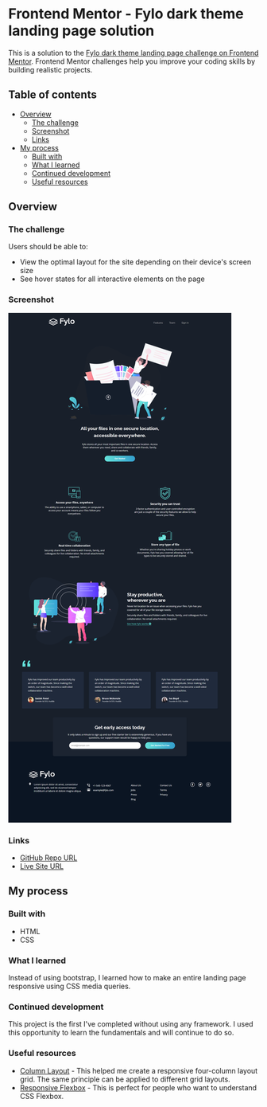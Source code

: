 # Frontend Mentor - Fylo dark theme landing page solution

This is a solution to the [Fylo dark theme landing page challenge on Frontend Mentor](https://www.frontendmentor.io/challenges/fylo-dark-theme-landing-page-5ca5f2d21e82137ec91a50fd). Frontend Mentor challenges help you improve your coding skills by building realistic projects. 



## Table of contents

- [Overview](#overview)
  - [The challenge](#the-challenge)
  - [Screenshot](#screenshot)
  - [Links](#links)
- [My process](#my-process)
  - [Built with](#built-with)
  - [What I learned](#what-i-learned)
  - [Continued development](#continued-development)
  - [Useful resources](#useful-resources)
  
## Overview

### The challenge

Users should be able to:

- View the optimal layout for the site depending on their device's screen size
- See hover states for all interactive elements on the page

### Screenshot

![Fylo](images/fylo-screenshot.png)

### Links

- [GitHub Repo URL](https://github.com/adrvnc/fylo_landing_page)
- [Live Site URL](https://adrvnc.github.io/fylo_landing_page/)

## My process

### Built with
- HTML
- CSS

### What I learned

Instead of using bootstrap, I learned how to make an entire landing 
page responsive using CSS media queries. 

### Continued development

This project is the first I've completed without using any framework. I 
used this opportunity to learn the fundamentals and will continue
to do so. 

### Useful resources

- [Column Layout](https://www.w3schools.com/howto/howto_css_four_columns.asp) - This helped me create a responsive four-column layout grid. The same principle can be applied to different grid layouts. 
- [Responsive Flexbox](https://www.w3schools.com/css/css3_flexbox_responsive.asp) - This is perfect for people who want to understand CSS Flexbox. 


